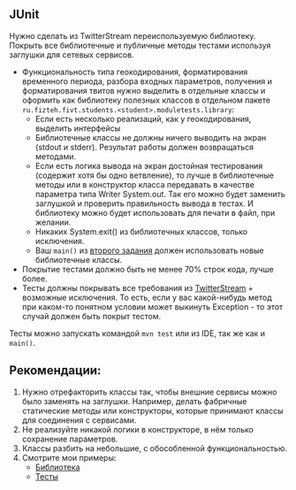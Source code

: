 ## JUnit

Нужно сделать из TwitterStream переиспользуемую библиотеку. Покрыть все библиотечные и публичные методы тестами используя заглушки для сетевых сервисов.

* Функциональность типа геокодирования, форматирования временного периода, разбора входных параметров, получения и форматирования твитов нужно выделить в отдельные классы и оформить как библиотеку полезных классов в отдельном пакете ```ru.fizteh.fivt.students.<student>.moduletests.library```: 
    * Если есть несколько реализаций, как у геокодирования, выделить интерфейсы
    * Библиотечные классы не должны ничего выводить на экран (stdout и stderr). Результат работы должен возвращаться методами.
    * Если есть логика вывода на экран достойная тестирования (содержит хотя бы одно ветвление), то лучше в библиотечные методы или в конструктор класса передавать в качестве параметра типа Writer System.out. Так его можно будет заменить заглушкой и проверить правильность вывода в тестах. И библиотеку можно будет использовать для печати в файл, при желании.
    * Никаких System.exit() из библиотечных классов, только исключения.
    * Ваш ```main()``` из [второго задания](/tasks/01-TwitterStream.md) должен использовать новые библиотечные классы.
* Покрытие тестами должно быть не менее 70% строк кода, лучше более.
* Тесты должны покрывать все требования из [TwitterStream](/tasks/01-TwitterStream.md) + возможные исключения. То есть, если у вас какой-нибудь метод при каком-то понятном условии может выкинуть Exception - то этот случай должен быть покрыт тестом.

Тесты можно запускать командой ```mvn test``` или из IDE, так же как и ```main()```.

## Рекомендации:
1. Нужно отрефакторить классы так, чтобы внешние сервисы можно было заменять на заглушки. Например, делать фабричные статические методы или конструкторы, которые принимают классы для соединения с сервисами.
2. Не реализуйте никакой логики в конструкторе, в нём только сохранение параметров. 
2. Классы разбить на небольшие, с обособленной функциональностью. 
3. Смотрите мои примеры: 
    * [Библиотека](/akormushin/src/main/java/ru/fizteh/fivt/students/akormushin/moduletests/library)
    * [Тесты](/akormushin/src/test/java/ru/fizteh/fivt/students/akormushin/moduletests/library)

